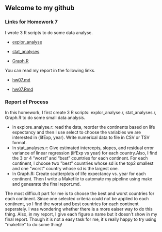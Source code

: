 
## Welcome to my github 
   
### Links for Homework 7
I wrote 3 R scripts to do some data analyse.
 - [explor_analyse](https://github.com/xinyaofan/STAT545-hw-fan-xinyao/blob/master/hw07/explor_analyse.r)
 
 - [stat_analyses](https://github.com/xinyaofan/STAT545-hw-fan-xinyao/blob/master/hw07/stat_analyses.r)
 
 - [Graph.R](https://github.com/xinyaofan/STAT545-hw-fan-xinyao/blob/master/hw07/Graph.R)
 
 You can read my report in the following links.
 - [hw07.md](https://github.com/xinyaofan/STAT545-hw-fan-xinyao/blob/master/hw07/report.md)

 - [hw07.Rmd](https://github.com/xinyaofan/STAT545-hw-fan-xinyao/blob/master/hw07/report.Rmd)
 
 ### Report of Process
 In this homework, I first create 3 R scripts: explor_analyse.r, stat_analyses.r, Graph.R to do some small data analysis.

- In explore_analyse.r: read the data, reorder the continents based on life expectancy and then I use select to choose the variables we are interested in (lifExp, year). Write numerical data to file in CSV or TSV format. 
- In stat_analyses.r: Give estimated intercepts, slopes, and residual error variance of linear regression (lifExp vs year) for each country.Also, I find the 3 or 4 “worst” and “best” countries for each continent. For each continent, I choose two "best" countries whose sd is the top2 smallest and one "worst" country whose sd is the largest one.
- In Graph.R: Create scatterplots of life expectancy vs. year for each continent.
Then I write a Makefile to automate my pipeline using make and genearate the final report.md.

The most difficult part for me is to choose the best and worst countries for each continent. Since one selected criteria could not be applied to each continent, so I find the worst and best countries for each continent seperately. I was wondering whether there is a more eaiser way to do this thing. Also, in my report, I give each figure a name but it doesn't show in my final report. Though it is not a easy task for me, it's really happy to try using "makefile" to do some thing!
